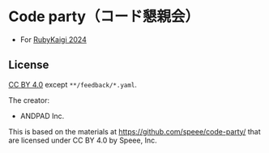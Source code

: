 # Code party（コード懇親会）

  * For [RubyKaigi 2024](rubykaigi-2024/)

## License

[CC BY 4.0](https://creativecommons.org/licenses/by/4.0/) except `**/feedback/*.yaml`.

The creator:

* ANDPAD Inc.

This is based on the materials at https://github.com/speee/code-party/ that are licensed under CC BY 4.0 by Speee, Inc.
